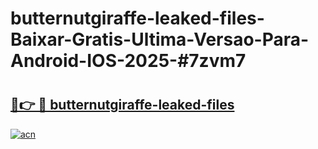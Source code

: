 # butternutgiraffe-leaked-files-Baixar-Gratis-Ultima-Versao-Para-Android-IOS-2025-#7zvm7

# <h2><a href="https://ainizakaria.my?title=butternutgiraffe-leaked-files&ref=24M">🔗👉 🔴 butternutgiraffe-leaked-files</a></h2>

[![acn](https://github.com/user-attachments/assets/0f9c940e-d8b0-45ae-aac7-cd30a18b3e1c)](https://ainizakaria.my?title=butternutgiraffe-leaked-files&ref=24M)

